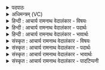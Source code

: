 <details><summary>पदपाठः</summary>

ज्यो꣡तिः꣢꣯। य꣣ज्ञ꣡स्य꣢। प꣣वते। म꣡धु꣢꣯। प्रि꣣य꣢म्। पि꣡ता꣢। दे꣣वा꣡ना꣢म्। ज꣣निता꣢। वि꣣भू꣡व꣢सुः। वि꣣भु꣢। व꣣सुः। द꣡धा꣢꣯ति। र꣡त्न꣢꣯म्। स्व꣡ध꣢꣯योः। स्व꣣। ध꣡योः꣢꣯। अ꣣पीच्य꣢म्। म꣣दि꣡न्त꣢मः। म꣣त्सरः꣢। इ꣣न्द्रियः꣢। र꣡सः꣢꣯। १०३१।
</details>

<details><summary>अधिमन्त्रम् (VC)</summary>

- पवमानः सोमः
- त्रय ऋषयः
- जगती
- निषादः
</details>

<details><summary>हिन्दी : आचार्य रामनाथ वेदालंकार - विषयः</summary>

आरम्भ में परमात्मा का और उसके रस का वर्णन है।
</details>

<details><summary>हिन्दी : आचार्य रामनाथ वेदालंकार - पदार्थः</summary>

पदार्थान्वयभाषाः -  (यज्ञस्य ज्योतिः) देवपूजा,सङ्गतिकरण,दान आदि रूप यज्ञ का प्रकाश करनेवाला, (देवानाम्) प्रकाशक सूर्य,चन्द्रमा आदियों का और विद्वानों का (पिता) पालनकर्ता, (जनिता) सबको जन्मदेनेवाला, (विभूवसुः) प्रचुर वा व्यापक धनवाला पवमान सोम अर्थात् पवित्रकर्ता जगत्पति परमेश्वर (प्रियं मधु) प्रिय मधुर वर्षाजल को,ज्ञानरस को वा आनन्दरस को (पवते) भूमि पर वा उपासक के अन्तरात्मा में प्रवाहित करता है और (स्वधयोः) द्यावापृथिवी में (अपीच्यम्) छिपे हुए (रत्नम्) चाँदी,सोना,मणि,मोती आदि रत्नों को (दधाति) परिपुष्ट करता है। इसका (इन्द्रियः रसः) जीवात्मा से सेवित ज्ञानरस वा आनन्दरस (मत्सरः) स्फूर्तिदायक तथा (मदिन्तमः) अत्यन्त उत्साहप्रद होता है ॥१॥
</details>

<details><summary>हिन्दी : आचार्य रामनाथ वेदालंकार - भावार्थः</summary>

भावार्थभाषाः -  जो सब भौतिक रसों को तथा आध्यात्मिक रस को प्रवाहित करता है,वह जगदीश्वर किसका वन्दनीय नहीं है ॥१॥
</details>

<details><summary>संस्कृत : आचार्य रामनाथ वेदालंकार - विषयः</summary>

तत्रादौ परमात्मानं तदीयं रसं च वर्णयति।
</details>

<details><summary>संस्कृत : आचार्य रामनाथ वेदालंकार - पदार्थः</summary>

पदार्थान्वयभाषाः -  (यज्ञस्य ज्योतिः) देवपूजासंगतिकरणदानाद्यात्मकस्य यज्ञस्य प्रकाशकः, (देवानाम्) प्रकाशकानां सूर्यचन्द्रादीनां विदुषां वा (पिता) पालकः, (जनिता) सर्वेषां जनयिता, (विभूवसुः) प्रभूतधनः व्यापकधनो वा पवमानः सोमः पावकः जगत्पतिः परमेश्वरः (प्रियं मधु) प्रीतिकरं मधुरं वृष्टिजलं ज्ञानरसम् आनन्दरसं वा (पवते) भूमौ उपासकस्यान्तरात्मनि वा प्रवाहयति,अपि च(स्वधयोः) द्यावापृथिव्योः।[स्वधे इति द्यावापृथिव्योर्नाम। निघं० ३।३०।] (अपीच्यम्) अन्तर्हितम्।[अपीच्यमिति निर्णीतान्तर्हितनाम। निघं० ३।२५।] (रत्नम्) रजतसुवर्णमणिमुक्तादिकम् (दधाति) पुष्णाति। अस्य (इन्द्रियः रसः) इन्द्रेण जीवात्मना जुष्टः ज्ञानरसः आनन्दरसो वा (मत्सरः) स्फूर्तिजनकः।[मदी हर्षे,‘कृधूमदिभ्यः कित्’। उ० ३।७३ इत्यनेन सरन् प्रत्ययः।] (मदिन्तमः) अतिशयेन उत्साहप्रदश्च भवति ॥१॥
</details>

<details><summary>संस्कृत : आचार्य रामनाथ वेदालंकार - भावार्थः</summary>

भावार्थभाषाः -  यः सर्वान् भौतिकान् रसानाध्यात्मिकं रसं च प्रवाहयति,द्यावापृथिव्योर्गर्भे बहुमूल्यानि रत्नानि च निदधाति स खलु जगदीश्वरः कस्य न वन्द्यः ॥१॥
</details>

<details><summary>संस्कृत : आचार्य रामनाथ वेदालंकार - पादटिप्पनी</summary>

टिप्पणी:   १. ऋ० ९।८६।१०,ऋषयः अकृष्टा माषाः।
</details>